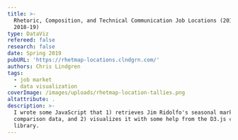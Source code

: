 ```yaml
---
title: >-
  Rhetoric, Composition, and Technical Communication Job Locations (2012-13 —
  2018-19)
type: DataViz
refereed: false
research: false
date: Spring 2019
pubURL: 'https://rhetmap-locations.clndgrn.com/'
authors: Chris Lindgren
tags:
  - job market
  - data visualization
coverImage: /images/uploads/rhetmap-location-tallies.png
altattribute: .
description: >-
  I wrote some JavaScript that 1) retrieves Jim Ridolfo's seasonal market
  comparison data, and 2) visualizes it with some help from the D3.js code
  library.
---
```


